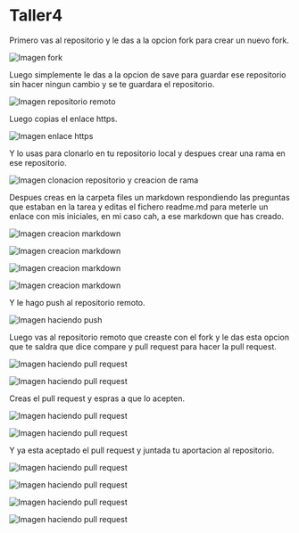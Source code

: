 # Taller4

  Primero vas al repositorio y le das a la opcion fork para crear un nuevo fork.

![Imagen fork](/23.png)

  Luego simplemente le das a la opcion de save para guardar ese repositorio sin hacer ningun cambio y se te guardara el repositorio.
 
![Imagen repositorio remoto](/24.png)

  Luego copias el enlace https.

![Imagen enlace https](/15.png)

  Y lo usas para clonarlo en tu repositorio local y despues crear una rama en ese repositorio.

![Imagen clonacion repositorio y creacion de rama](/16.png)

  Despues creas en la carpeta files un markdown respondiendo las preguntas que estaban en la tarea y editas el fichero readme.md para meterle un enlace con mis iniciales, en mi caso cah, a ese markdown que has creado.

![Imagen creacion markdown](/17.png)

![Imagen creacion markdown](/19.png)

![Imagen creacion markdown](/25.png)

![Imagen creacion markdown](/26.png)

  Y le hago push al repositorio remoto.

![Imagen haciendo push](/18.png)

  Luego vas al repositorio remoto que creaste con el fork y le das esta opcion que te saldra que dice compare y pull request para hacer la pull request.

![Imagen haciendo pull request](/14.png)

![Imagen haciendo pull request](/20.png)

  Creas el pull request y espras a que lo acepten.

![Imagen haciendo pull request](/21.png)

![Imagen haciendo pull request](/22.png)

  Y ya esta aceptado el pull request y juntada tu aportacion al repositorio.

![Imagen haciendo pull request](/27.png)

![Imagen haciendo pull request](/30.png)

![Imagen haciendo pull request](/28.png)

![Imagen haciendo pull request](/29.png)
